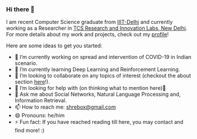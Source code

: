 ### Hi there 👋

I am recent Computer Science graduate from [IIIT-Delhi](https://iiitd.ac.in/) and currently working as a Researcher in [TCS Research and Innovation Labs, New Delhi](https://www.tcs.com/tcs-research). For more details about my work and projects, check out my [profile](https://www.linkedin.com/in/shreyash-arya-60254810a/)!

<!--
**shrebox/shrebox** is a ✨ _special_ ✨ repository because its `README.md` (this file) appears on your GitHub profile.
-->

Here are some ideas to get you started:

- 🔭 I’m currently working on spread and intervention of COVID-19 in Indian scenario.
- 🌱 I’m currently learning Deep Learning and Reinforcement Learning.
- 👯 I’m looking to collaborate on any topics of interest (checkout the about section [here](https://www.linkedin.com/in/shreyash-arya-60254810a/)!).
- 🤔 I’m looking for help with (on thinking what to mention here)🤔
- 💬 Ask me about Social Networks, Natural Language Processing and, Information Retrieval.
- 📫 How to reach me: shrebox@gmail.com
- 😄 Pronouns: he/him
- ⚡ Fun fact: If you have reached reading till here, you may contact and find more! :)


